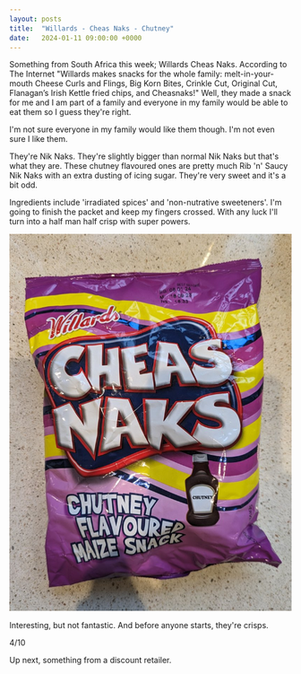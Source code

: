 ```yaml
---
layout: posts
title:  "Willards - Cheas Naks - Chutney"
date:   2024-01-11 09:00:00 +0000
---
```

Something from South Africa this week; Willards Cheas Naks. According to The Internet "Willards makes snacks for the whole family: melt-in-your-mouth Cheese Curls and Flings, Big Korn Bites, Crinkle Cut, Original Cut, Flanagan’s Irish Kettle fried chips, and Cheasnaks!" Well, they made a snack for me and I am part of a family and everyone in my family would be able to eat them so I guess they're right. 

I'm not sure everyone in my family would like them though. I'm not even sure I like them.

They're Nik Naks. They're slightly bigger than normal Nik Naks but that's what they are. These chutney flavoured ones are pretty much Rib 'n' Saucy Nik Naks with an extra dusting of icing sugar. They're very sweet and it's a bit odd.

Ingredients include 'irradiated spices' and 'non-nutrative sweeteners'. I'm going to finish the packet and keep my fingers crossed. With any luck I'll turn into a half man half crisp with super powers.

<img style="max-height:50vh" src="/assets/images/wcncf.jpg" alt="Willards - Cheas Naks - Chutney Crisp Packet"/>

Interesting, but not fantastic. And before anyone starts, they're crisps. 


4/10

Up next, something from a discount retailer.

